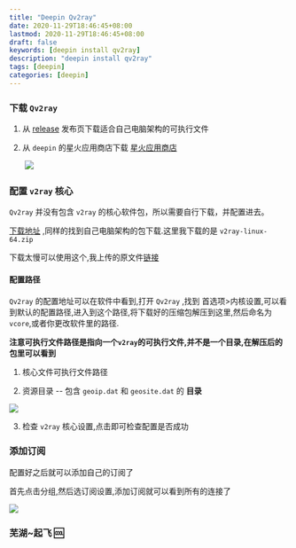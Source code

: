```yaml
---
title: "Deepin Qv2ray"
date: 2020-11-29T18:46:45+08:00
lastmod: 2020-11-29T18:46:45+08:00
draft: false
keywords: [deepin install qv2ray]
description: "deepin install qv2ray"
tags: [deepin]
categories: [deepin]
---
```


### 下载 `Qv2ray`

1.  从 [release](https://github.com/Qv2ray/Qv2ray/releases)  发布页下载适合自己电脑架构的可执行文件

2.  从 `deepin` 的星火应用商店下载 [星火应用商店](https://www.spark-app.store/)

    ​	![](https://cdn.jsdelivr.net/gh/ayuayue/cdn/img/20201129212008.png)

### 配置 `v2ray` 核心

`Qv2ray` 并没有包含 `v2ray` 的核心软件包，所以需要自行下载，并配置进去。

[下载地址](https://hub.fastgit.org/v2fly/v2ray-core/releases) ,同样的找到自己电脑架构的包下载.这里我下载的是 `v2ray-linux-64.zip` 

下载太慢可以使用这个,我上传的原文件[链接](https://www.caoayu.xyz/file/v2ray-linux-64.zip)

#### 配置路径

`Qv2ray` 的配置地址可以在软件中看到,打开 `Qv2ray` ,找到 首选项>内核设置,可以看到默认的配置路径,进入到这个路径,将下载好的压缩包解压到这里,然后命名为 `vcore`,或者你更改软件里的路径.

**注意可执行文件路径是指向一个`v2ray`的可执行文件,并不是一个目录,在解压后的包里可以看到**

1.  核心文件可执行文件路径

2.  资源目录 -- 包含 `geoip.dat` 和 `geosite.dat` 的 **目录**

![](https://cdn.jsdelivr.net/gh/ayuayue/cdn/img/20201129203542.png)

3.  检查 `v2ray` 核心设置,点击即可检查配置是否成功

### 添加订阅

配置好之后就可以添加自己的订阅了

首先点击分组,然后选订阅设置,添加订阅就可以看到所有的连接了

![](https://cdn.jsdelivr.net/gh/ayuayue/cdn/img/20201129203747.png)

### 芜湖~起飞 :cool:

